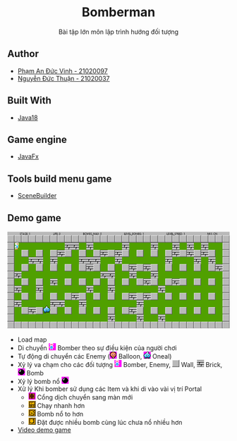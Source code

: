 <h1 align="center"><project-name>Bomberman</h1>

<p align="center"><project-description>Bài tập lớn môn lập trình hướng đối tượng</p>

## Author
- [Phạm An Đức Vinh - 21020097](https://www.facebook.com/phamanducvinhuet/)
- [Nguyễn Đức Thuận - 21020037](https://www.facebook.com/floweronstone)

## Built With
- [Java18](https://www.oracle.com/java/technologies/javase/jdk18-archive-downloads.html)

## Game engine
- [JavaFx](https://openjfx.io/openjfx-docs/)

## Tools build menu game
- [SceneBuilder](https://gluonhq.com/products/scene-builder/)

## Demo game
![img.png](img.png) 
- Load map
- Di chuyển ![Bomber](src/main/resources/sprites/player_down.png) Bomber theo sự điều kiện của người chơi
- Tự động di chuyển các Enemy (![Balloon](src/main/resources/sprites/balloom_right1.png) Balloon,
![Oneal](src/main/resources/sprites/oneal_right1.png ) Oneal)
- Xỷ lý va chạm cho các đối tượng ![Bomber](src/main/resources/sprites/player_down.png) Bomber, 
Enemy,
![Wall](src/main/resources/sprites/wall.png) Wall, 
![Brick](src/main/resources/sprites/brick.png) Brick, 
![Bomb](src/main/resources/sprites/bomb.png) Bomb
- Xỷ lý bomb nổ ![](src/main/resources/sprites/bomb.png)
- Xử lý Khi bomber sử dụng các Item và khi di vào vài vị trí Portal
    + ![Portal](src/main/resources/sprites/portal.png) Cổng dịch chuyển sang màn mới
    + ![SpeedItem](src/main/resources/sprites/powerup_speed.png) Chạy nhanh hơn
    + ![FlameItem](src/main/resources/sprites/powerup_flames.png) Bomb nổ to hơn
    + ![BombItem](src/main/resources/sprites/powerup_bombs.png) Đặt được nhiều bomb cùng lúc chưa nổ nhiều hơn
- [Video demo game](https://drive.google.com/file/d/1ZdyyQUwcMcBzrQsOe-bswLOe13SIa8M-/view?usp=sharing)